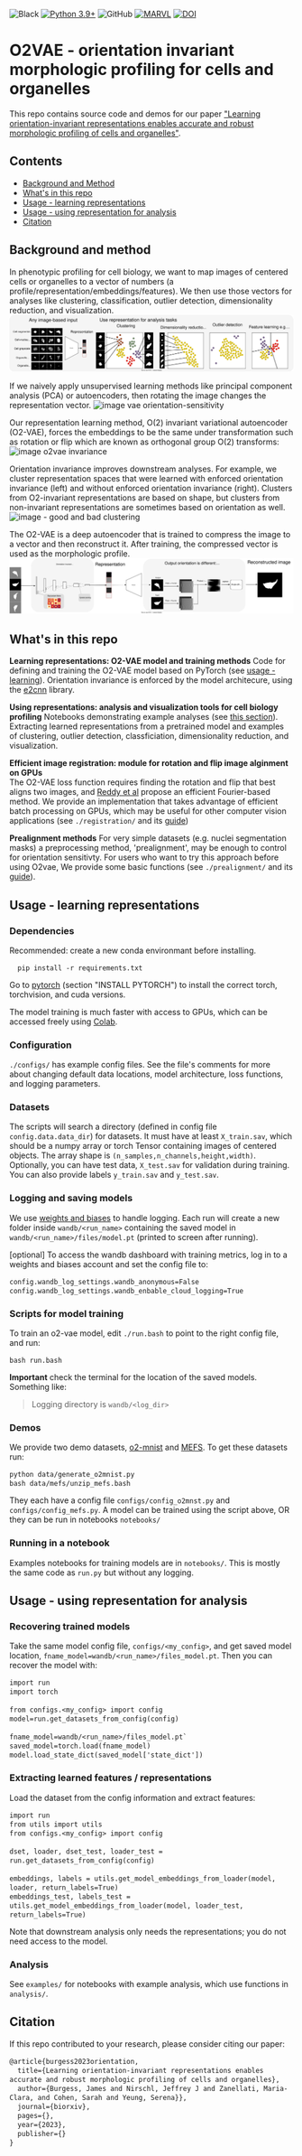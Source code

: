  ![Black](https://img.shields.io/badge/code%20style-black-000000.svg) [![Python 3.9+](https://img.shields.io/badge/python-3.9+-red.svg)](https://www.python.org/downloads/release/python-360/) ![GitHub](https://img.shields.io/github/license/jmhb0/o2vae) [![MARVL](https://img.shields.io/badge/Stanford-MARVL-820000)](https://marvl.stanford.edu/) [![DOI](https://zenodo.org/badge/DOI/10.5281/zenodo.7388245.svg)](https://doi.org/10.5281/zenodo.7388245) 

# O2VAE - orientation invariant morphologic profiling for cells and organelles

This repo contains source code and demos for our paper ["Learning orientation-invariant representations enables accurate and robust morphologic profiling of cells and organelles"](https://biorxiv.org/). 

## Contents
- [Background and Method](#method)
- [What's in this repo](#contents)
- [Usage - learning representations](#usage1)
- [Usage - using representation for analysis](#usage2)
- [Citation](#citation)

## <a name="method"/> Background and method
In phenotypic profiling for cell biology, we want to map images of centered cells or organelles to a vector of numbers (a profile/representation/embeddings/features). We then use those vectors for analyses like clustering, classification, outlier detection, dimensionality reduction, and visualization. 
![image - paper Fig.1b](./assets/representation_learning_tasks.svg)

If we naively apply unsupervised learning methods like principal component analysis (PCA) or autoencoders, then rotating the image changes the representation vector. 
![image vae orientation-sensitivity](./assets/orientation_sensitive_representation.png)

Our representation learning method, O(2) invariant variational autoencoder (O2-VAE), forces the embeddings to be the same under transformation such as rotation or flip which are known as orthogonal group O(2) transforms:
![image o2vae invariance](./assets/o2vae-representation.png)

Orientation invariance improves downstream analyses. For example, we cluster representation spaces that were learned with enforced orientation invariance (left) and without enforced orientation invariance (right). Clusters from O2-invariant representations are based on shape, but clusters from non-invariant representations are sometimes based on orientation as well. 
![image - good and bad clustering](./assets/mefs_clustering_samples.png)

The O2-VAE is a deep autoencoder that is trained to compress the image to a vector and then reconstruct it. After training, the compressed vector is used as the morphologic profile. 
![image - o2vae Fig.1a](./assets/o2vae-model.svg)


## <a name="contents"> What's in this repo
**Learning representations: O2-VAE model and training methods**
Code for defining and training the O2-VAE model based on PyTorch (see [usage - learning](#usage1)).  Orientation invariance is enforced by the model architecure, using the [e2cnn](https://github.com/QUVA-Lab/e2cnn/) library. 

**Using representations: analysis and visualization tools for cell biology profiling**
Notebooks demonstrating example analyses (see [this section](#usage2)). Extracting learned representations from a pretrained model and examples of clustering, outlier detection, classficiation, dimensionality reduction, and visualization. 

**Efficient image registration: module for rotation and flip image alginment on GPUs**  
The O2-VAE loss function requires finding the rotation and flip that best aligns two images, and [Reddy et al](https://ieeexplore.ieee.org/abstract/document/506761) propose an efficient Fourier-based method. We provide an implementation that takes advantage of efficient batch processing on GPUs, which may be useful for other computer vision applications (see `./registration/` and its [guide](./registration/README.md))

**Prealignment methods** 
For very simple datasets (e.g. nuclei segmentation masks) a preprocessing method, 'prealignment', may be enough to control for orientation sensitivty. For users who want to try this approach before using O2vae, We provide some basic functions (see `./prealignment/` and its [guide](./prealignment/README.md)).


## <a name="usage1"/> Usage - learning representations 
### Dependencies 
Recommended: create a new conda environmant before installing.
```
  pip install -r requirements.txt
```
Go to [pytorch](https://pytorch.org/) (section "INSTALL PYTORCH") to install the correct torch, torchvision, and cuda versions. 

The model training is much faster with access to GPUs, which can be accessed freely using [Colab](https://research.google.com/colaboratory/faq.html). 

### Configuration
`./configs/` has example config files. See the  file's comments for more about changing default data locations, model architecture, loss functions, and logging parameters.

### Datasets 
The scripts will search a directory (defined in config file `config.data.data_dir`) for datasets. It must have at least `X_train.sav`, which should be a numpy array or torch Tensor containing images of centered objects. The array shape is `(n_samples,n_channels,height,width)`. Optionally, you can have test data, `X_test.sav` for validation during training. You can also provide labels `y_train.sav` and `y_test.sav`.


### Logging and saving models
We use [weights and biases](https://wandb.ai/) to handle logging. Each run will create a new folder inside `wandb/<run_name>` containing the saved model in `wandb/<run_name>/files/model.pt` (printed to screen after running). 

[optional] To access the wandb dashboard with training metrics, log in to a weights and biases account and set the config file to:  
```
config.wandb_log_settings.wandb_anonymous=False 
config.wandb_log_settings.wandb_enbable_cloud_logging=True
```

### Scripts for model training 
To train an o2-vae model, edit `./run.bash` to point to the right config file, and run:
```
bash run.bash
```
**Important** check the terminal for the location of the saved models. Something like:
> Logging directory is `wandb/<log_dir>`

### Demos
We provide two demo datasets, [o2-mnist](./data/o2_mnist/README.md) and [MEFS](./data/mefs/README.md). To get these datasets run:
```
python data/generate_o2mnist.py
bash data/mefs/unzip_mefs.bash
```
They each have a config file `configs/config_o2mnst.py` and `configs/config_mefs.py`. A model can be trained using the script above, OR they can be run in notebooks `notebooks/`

### Running in a notebook
Examples notebooks for training models are in `notebooks/`. This is mostly the same code as `run.py` but without any logging. 

## <a name="usage2"/> Usage - using representation for analysis  
### Recovering trained models 
Take the same model config file, `configs/<my_config>`, and get saved model location, `fname_model=wandb/<run_name>/files_model.pt`. Then you can recover the model with:

```
import run
import torch

from configs.<my_config> import config
model=run.get_datasets_from_config(config)

fname_model=wandb/<run_name>/files_model.pt`
saved_model=torch.load(fname_model)
model.load_state_dict(saved_model['state_dict'])
```

### Extracting learned features / representations
Load the dataset from the config information and extract features:

```
import run 
from utils import utils
from configs.<my_config> import config

dset, loader, dset_test, loader_test = run.get_datasets_from_config(config)

embeddings, labels = utils.get_model_embeddings_from_loader(model, loader, return_labels=True)
embeddings_test, labels_test = utils.get_model_embeddings_from_loader(model, loader_test, return_labels=True)
```
Note that downstream analysis only needs the representations; you do not need access to the model. 

### Analysis 
See `examples/` for notebooks with example analysis, which use functions in `analysis/`.

## <a name="citation"/> Citation
If this repo contributed to your research, please consider citing our paper:
```
@article{burgess2023orientation,
  title={Learning orientation-invariant representations enables accurate and robust morphologic profiling of cells and organelles},
  author={Burgess, James and Nirschl, Jeffrey J and Zanellati, Maria-Clara, and Cohen, Sarah and Yeung, Serena}},
  journal={biorxiv},
  pages={},
  year={2023},
  publisher={}
}
```

